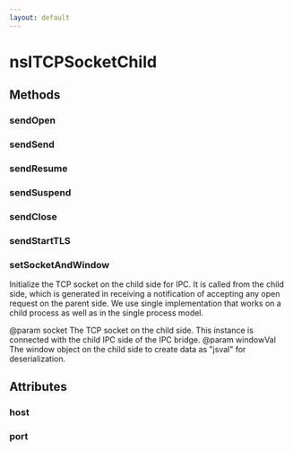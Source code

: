 ```yaml
---
layout: default
---
```


# nsITCPSocketChild #

## Methods ##

### sendOpen ###

### sendSend ###

### sendResume ###

### sendSuspend ###

### sendClose ###

### sendStartTLS ###

### setSocketAndWindow ###

Initialize the TCP socket on the child side for IPC. It is called from the child side,
which is generated in receiving a notification of accepting any open request
on the parent side. We use single implementation that works on a child process 
as well as in the single process model.

@param socket
       The TCP socket on the child side.
       This instance is connected with the child IPC side of the IPC bridge.
@param windowVal
       The window object on the child side to create data
       as "jsval" for deserialization.


## Attributes ##

### host ###

### port ###
